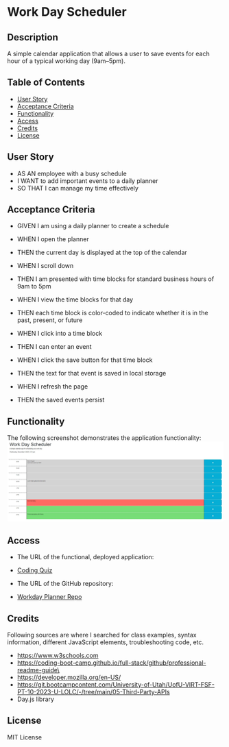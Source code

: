 # Work Day Scheduler

## Description

A simple calendar application that allows a user to save events for each hour of a typical working day (9am–5pm).

## Table of Contents

-  [User Story](#user-story)
-  [Acceptance Criteria](#acceptance-criteria)
-  [Functionality](#functionality)
-  [Access](#access)
-  [Credits](#credits)
-  [License](#license)

## User Story

-  AS AN employee with a busy schedule
-  I WANT to add important events to a daily planner
-  SO THAT I can manage my time effectively

## Acceptance Criteria

-  GIVEN I am using a daily planner to create a schedule

-  WHEN I open the planner
-  THEN the current day is displayed at the top of the calendar

-  WHEN I scroll down
-  THEN I am presented with time blocks for standard business hours of 9am to 5pm

-  WHEN I view the time blocks for that day
-  THEN each time block is color-coded to indicate whether it is in the past, present, or future

-  WHEN I click into a time block
-  THEN I can enter an event

-  WHEN I click the save button for that time block
-  THEN the text for that event is saved in local storage

-  WHEN I refresh the page
-  THEN the saved events persist

## Functionality

The following screenshot demonstrates the application functionality: ![Workday Planner](assets/images/screenshot.JPG)

## Access

-  The URL of the functional, deployed application:
-  [Coding Quiz](https://ruthiepina.github.io/Workday-Planner/)

-  The URL of the GitHub repository:
-  [Workday Planner Repo](https://github.com/ruthiepina/Workday-Planner)

## Credits

Following sources are where I searched for class examples, syntax information, different JavaScript elements, troubleshooting code, etc.

-  https://www.w3schools.com
-  https://coding-boot-camp.github.io/full-stack/github/professional-readme-guide\
-  https://developer.mozilla.org/en-US/
-  https://git.bootcampcontent.com/University-of-Utah/UofU-VIRT-FSF-PT-10-2023-U-LOLC/-/tree/main/05-Third-Party-APIs
-  Day.js library

## License

MIT License
